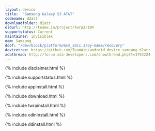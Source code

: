 ```yaml
---
layout: device
title:  "Samsung Galaxy S3 AT&T"
codename: d2att
downloadfolder: d2att
oldurl: http://teamw.in/project/twrp2/104
supportstatus: Current
maintainer: invisiblek
oem: Samsung
ddof: "/dev/block/platform/msm_sdcc.1/by-name/recovery"
devicetree: https://github.com/TeamWin/android_device_samsung_d2att
xdathread: http://forum.xda-developers.com/showthread.php?t=1793224
---
```


{% include disclaimer.html %}

{% include supportstatus.html %}

{% include appinstall.html %}

{% include download.html %}

{% include twrpinstall.html %}

{% include odininstall.html %}

{% include ddinstall.html %}
